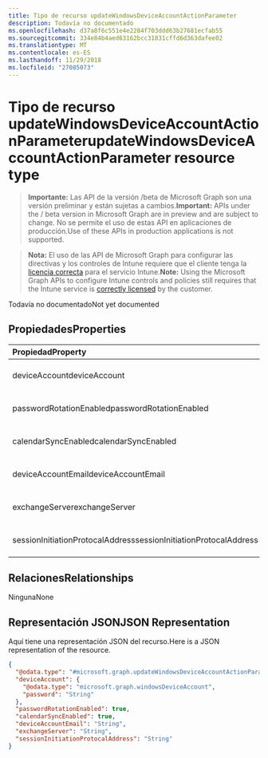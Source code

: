 ```yaml
---
title: Tipo de recurso updateWindowsDeviceAccountActionParameter
description: Todavía no documentado
ms.openlocfilehash: d37a8f6c551e4e2284f703ddd63b27681ecfab55
ms.sourcegitcommit: 334e84b4aed63162bcc31831cffd6d363dafee02
ms.translationtype: MT
ms.contentlocale: es-ES
ms.lasthandoff: 11/29/2018
ms.locfileid: "27085073"
---
```

# <a name="updatewindowsdeviceaccountactionparameter-resource-type"></a><span data-ttu-id="0f440-103">Tipo de recurso updateWindowsDeviceAccountActionParameter</span><span class="sxs-lookup"><span data-stu-id="0f440-103">updateWindowsDeviceAccountActionParameter resource type</span></span>

> <span data-ttu-id="0f440-104">**Importante:** Las API de la versión /beta de Microsoft Graph son una versión preliminar y están sujetas a cambios.</span><span class="sxs-lookup"><span data-stu-id="0f440-104">**Important:** APIs under the / beta version in Microsoft Graph are in preview and are subject to change.</span></span> <span data-ttu-id="0f440-105">No se permite el uso de estas API en aplicaciones de producción.</span><span class="sxs-lookup"><span data-stu-id="0f440-105">Use of these APIs in production applications is not supported.</span></span>

> <span data-ttu-id="0f440-106">**Nota:** El uso de las API de Microsoft Graph para configurar las directivas y los controles de Intune requiere que el cliente tenga la [licencia correcta](https://go.microsoft.com/fwlink/?linkid=839381) para el servicio Intune.</span><span class="sxs-lookup"><span data-stu-id="0f440-106">**Note:** Using the Microsoft Graph APIs to configure Intune controls and policies still requires that the Intune service is [correctly licensed](https://go.microsoft.com/fwlink/?linkid=839381) by the customer.</span></span>

<span data-ttu-id="0f440-107">Todavía no documentado</span><span class="sxs-lookup"><span data-stu-id="0f440-107">Not yet documented</span></span>
## <a name="properties"></a><span data-ttu-id="0f440-108">Propiedades</span><span class="sxs-lookup"><span data-stu-id="0f440-108">Properties</span></span>
|<span data-ttu-id="0f440-109">Propiedad</span><span class="sxs-lookup"><span data-stu-id="0f440-109">Property</span></span>|<span data-ttu-id="0f440-110">Tipo</span><span class="sxs-lookup"><span data-stu-id="0f440-110">Type</span></span>|<span data-ttu-id="0f440-111">Descripción</span><span class="sxs-lookup"><span data-stu-id="0f440-111">Description</span></span>|
|:---|:---|:---|
|<span data-ttu-id="0f440-112">deviceAccount</span><span class="sxs-lookup"><span data-stu-id="0f440-112">deviceAccount</span></span>|[<span data-ttu-id="0f440-113">windowsDeviceAccount</span><span class="sxs-lookup"><span data-stu-id="0f440-113">windowsDeviceAccount</span></span>](../resources/intune-devices-windowsdeviceaccount.md)|<span data-ttu-id="0f440-114">Todavía no documentado</span><span class="sxs-lookup"><span data-stu-id="0f440-114">Not yet documented</span></span>|
|<span data-ttu-id="0f440-115">passwordRotationEnabled</span><span class="sxs-lookup"><span data-stu-id="0f440-115">passwordRotationEnabled</span></span>|<span data-ttu-id="0f440-116">Booleano</span><span class="sxs-lookup"><span data-stu-id="0f440-116">Boolean</span></span>|<span data-ttu-id="0f440-117">Todavía no documentado</span><span class="sxs-lookup"><span data-stu-id="0f440-117">Not yet documented</span></span>|
|<span data-ttu-id="0f440-118">calendarSyncEnabled</span><span class="sxs-lookup"><span data-stu-id="0f440-118">calendarSyncEnabled</span></span>|<span data-ttu-id="0f440-119">Booleano</span><span class="sxs-lookup"><span data-stu-id="0f440-119">Boolean</span></span>|<span data-ttu-id="0f440-120">Todavía no documentado</span><span class="sxs-lookup"><span data-stu-id="0f440-120">Not yet documented</span></span>|
|<span data-ttu-id="0f440-121">deviceAccountEmail</span><span class="sxs-lookup"><span data-stu-id="0f440-121">deviceAccountEmail</span></span>|<span data-ttu-id="0f440-122">cadena</span><span class="sxs-lookup"><span data-stu-id="0f440-122">String</span></span>|<span data-ttu-id="0f440-123">Todavía no documentado</span><span class="sxs-lookup"><span data-stu-id="0f440-123">Not yet documented</span></span>|
|<span data-ttu-id="0f440-124">exchangeServer</span><span class="sxs-lookup"><span data-stu-id="0f440-124">exchangeServer</span></span>|<span data-ttu-id="0f440-125">cadena</span><span class="sxs-lookup"><span data-stu-id="0f440-125">String</span></span>|<span data-ttu-id="0f440-126">Todavía no documentado</span><span class="sxs-lookup"><span data-stu-id="0f440-126">Not yet documented</span></span>|
|<span data-ttu-id="0f440-127">sessionInitiationProtocalAddress</span><span class="sxs-lookup"><span data-stu-id="0f440-127">sessionInitiationProtocalAddress</span></span>|<span data-ttu-id="0f440-128">cadena</span><span class="sxs-lookup"><span data-stu-id="0f440-128">String</span></span>|<span data-ttu-id="0f440-129">Todavía no documentado</span><span class="sxs-lookup"><span data-stu-id="0f440-129">Not yet documented</span></span>|

## <a name="relationships"></a><span data-ttu-id="0f440-130">Relaciones</span><span class="sxs-lookup"><span data-stu-id="0f440-130">Relationships</span></span>
<span data-ttu-id="0f440-131">Ninguna</span><span class="sxs-lookup"><span data-stu-id="0f440-131">None</span></span>
## <a name="json-representation"></a><span data-ttu-id="0f440-132">Representación JSON</span><span class="sxs-lookup"><span data-stu-id="0f440-132">JSON Representation</span></span>
<span data-ttu-id="0f440-133">Aquí tiene una representación JSON del recurso.</span><span class="sxs-lookup"><span data-stu-id="0f440-133">Here is a JSON representation of the resource.</span></span>
<!-- {
  "blockType": "resource",
  "@odata.type": "microsoft.graph.updateWindowsDeviceAccountActionParameter"
}
-->
``` json
{
  "@odata.type": "#microsoft.graph.updateWindowsDeviceAccountActionParameter",
  "deviceAccount": {
    "@odata.type": "microsoft.graph.windowsDeviceAccount",
    "password": "String"
  },
  "passwordRotationEnabled": true,
  "calendarSyncEnabled": true,
  "deviceAccountEmail": "String",
  "exchangeServer": "String",
  "sessionInitiationProtocalAddress": "String"
}
```





